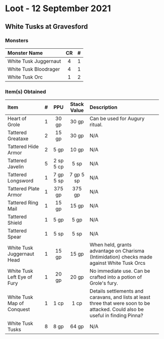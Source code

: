 # Loot - 12 September 2021

## White Tusks at Gravesford

### Monsters 

| Monster Name | CR | # |
|:-------------|:--:|:--|
|White Tusk Juggernaut| 4 |1|
|White Tusk Bloodrager| 4 |1|
|White Tusk Orc|1|2|

### Item(s) Obtained
|Item|#|PPU|Stack Value|Description|
|:---|:-:|:--:|:--:|:-------|
|Heart of Grole|1|30 gp|30 gp|Can be used for Augury ritual.|
|Tattered Greataxe|2|15 gp|30 gp|N/A|
|Tattered Hide Armor|2|5 gp|10 gp|N/A|
|Tattered Javelin|5|2 sp 5 cp|5 sp|N/A|
|Tattered Longsword|1|7 gp 5 sp|7 gp 5 sp|N/A|
|Tattered Plate Armor|1|375 gp|375 gp|N/A|
|Tattered Ring Mail|1|15 gp|15 gp|N/A|
|Tattered Shield|1|5 gp|5 gp|N/A|
|Tattered Spear|1|5 sp|5 sp|N/A|
|White Tusk Juggernaut Head|1|15 gp|15 gp|When held, grants advantage on Charisma (Intimidation) checks made against White Tusk Orcs|
|White Tusk Left Eye of Fury|1|20 gp|20 gp|No immediate use. Can be crafted into a potion of Grole's fury.|
|White Tusk Map of Conquest|1|1 cp|1 cp|Details settlements and caravans, and lists at least three that were soon to be attacked. Could also be useful in finding Pinna?|
|White Tusk Tusks|8|8 gp|64 gp|N/A|
